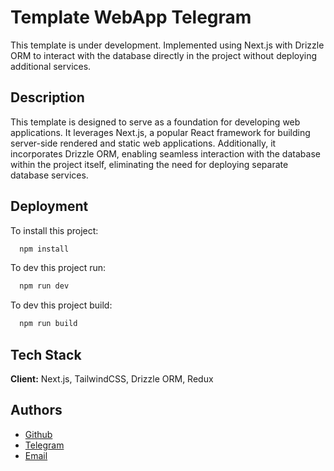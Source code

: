 # Template WebApp Telegram

This template is under development. Implemented using Next.js with Drizzle ORM to interact with the database directly in the project without deploying additional services.

## Description

This template is designed to serve as a foundation for developing web applications. It leverages Next.js, a popular React framework for building server-side rendered and static web applications. Additionally, it incorporates Drizzle ORM, enabling seamless interaction with the database within the project itself, eliminating the need for deploying separate database services.

## Deployment

To install this project:

```bash
  npm install
```

To dev this project run:

```bash
  npm run dev
```

To dev this project build:

```bash
  npm run build
```


## Tech Stack

**Client:** Next.js, TailwindCSS, Drizzle ORM, Redux


## Authors

- [Github](https://www.github.com/refreakk)
- [Telegram](https://www.t.me/refreak)
- [Email](mailto:dimkaboin@yandex.ru)

